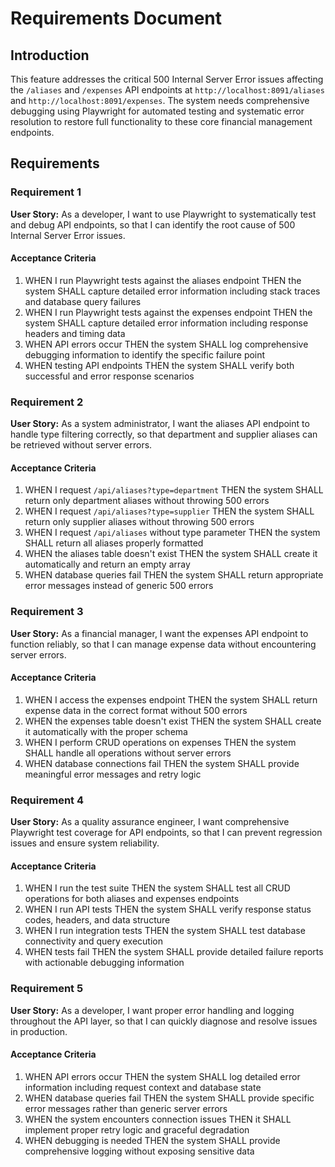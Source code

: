 # Requirements Document

## Introduction

This feature addresses the critical 500 Internal Server Error issues affecting the `/aliases` and `/expenses` API endpoints at `http://localhost:8091/aliases` and `http://localhost:8091/expenses`. The system needs comprehensive debugging using Playwright for automated testing and systematic error resolution to restore full functionality to these core financial management endpoints.

## Requirements

### Requirement 1

**User Story:** As a developer, I want to use Playwright to systematically test and debug API endpoints, so that I can identify the root cause of 500 Internal Server Error issues.

#### Acceptance Criteria

1. WHEN I run Playwright tests against the aliases endpoint THEN the system SHALL capture detailed error information including stack traces and database query failures
2. WHEN I run Playwright tests against the expenses endpoint THEN the system SHALL capture detailed error information including response headers and timing data
3. WHEN API errors occur THEN the system SHALL log comprehensive debugging information to identify the specific failure point
4. WHEN testing API endpoints THEN the system SHALL verify both successful and error response scenarios

### Requirement 2

**User Story:** As a system administrator, I want the aliases API endpoint to handle type filtering correctly, so that department and supplier aliases can be retrieved without server errors.

#### Acceptance Criteria

1. WHEN I request `/api/aliases?type=department` THEN the system SHALL return only department aliases without throwing 500 errors
2. WHEN I request `/api/aliases?type=supplier` THEN the system SHALL return only supplier aliases without throwing 500 errors
3. WHEN I request `/api/aliases` without type parameter THEN the system SHALL return all aliases properly formatted
4. WHEN the aliases table doesn't exist THEN the system SHALL create it automatically and return an empty array
5. WHEN database queries fail THEN the system SHALL return appropriate error messages instead of generic 500 errors

### Requirement 3

**User Story:** As a financial manager, I want the expenses API endpoint to function reliably, so that I can manage expense data without encountering server errors.

#### Acceptance Criteria

1. WHEN I access the expenses endpoint THEN the system SHALL return expense data in the correct format without 500 errors
2. WHEN the expenses table doesn't exist THEN the system SHALL create it automatically with the proper schema
3. WHEN I perform CRUD operations on expenses THEN the system SHALL handle all operations without server errors
4. WHEN database connections fail THEN the system SHALL provide meaningful error messages and retry logic

### Requirement 4

**User Story:** As a quality assurance engineer, I want comprehensive Playwright test coverage for API endpoints, so that I can prevent regression issues and ensure system reliability.

#### Acceptance Criteria

1. WHEN I run the test suite THEN the system SHALL test all CRUD operations for both aliases and expenses endpoints
2. WHEN I run API tests THEN the system SHALL verify response status codes, headers, and data structure
3. WHEN I run integration tests THEN the system SHALL test database connectivity and query execution
4. WHEN tests fail THEN the system SHALL provide detailed failure reports with actionable debugging information

### Requirement 5

**User Story:** As a developer, I want proper error handling and logging throughout the API layer, so that I can quickly diagnose and resolve issues in production.

#### Acceptance Criteria

1. WHEN API errors occur THEN the system SHALL log detailed error information including request context and database state
2. WHEN database queries fail THEN the system SHALL provide specific error messages rather than generic server errors
3. WHEN the system encounters connection issues THEN it SHALL implement proper retry logic and graceful degradation
4. WHEN debugging is needed THEN the system SHALL provide comprehensive logging without exposing sensitive data